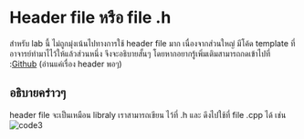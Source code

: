 # Header file หรือ file .h 

สำหรับ lab นี้ ไม่ถูกมุ่งเน้นไปทางการใช้ header file มาก เนื่องจากส่วนใหญ่ มีโค้ด template ที่อาจารย์ทำมาไไว้ให้แล้วส่วนหนึ่ง จึงจะอธิบายสั้นๆ โดยหากอยากรู้เพิ่มเติมสามารถกดเข้าไปที่ :[Github](https://github.com/Saifa36622/FIBO_LAB/blob/main/exlain_lab3/explain_basic_header_and_class.md) (อ่านแค่เรื่อง header พอๆ)

## อธิบายคร่าวๆ 

header file จะเป็นเหมือน libraly เราสามารถเขียน ไว้ที่ .h และ ดึงไปใช้ที่ file .cpp ได้
เช่น 
![code3](https://media.discordapp.net/attachments/784804366904590388/1073933763664425060/image.png)